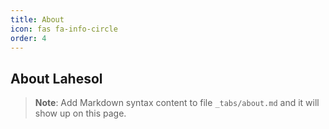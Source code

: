 ```yaml
---
title: About
icon: fas fa-info-circle
order: 4
---
```


About Lahesol
-----------------

> **Note**: Add Markdown syntax content to file `_tabs/about.md` and it will show up on this page.
